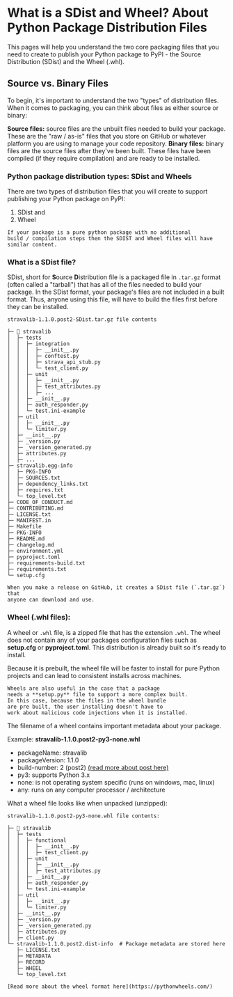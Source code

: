 <!-- TODO: break out into new page so this focuses just on tools -->
# What is a SDist and Wheel? About Python Package Distribution Files

This pages will help you understand the two core packaging files
that you need to create to publish your Python package to
PyPI - the Source Distribution (SDist) and the Wheel (.whl).

## Source vs. Binary Files

To begin, it's important to understand the two "types" of
distribution files. When it comes to packaging, you can think about files as either source or
binary:

**Source files:** source files are the unbuilt files needed to build your
package. These are the "raw / as-is" files that you store on GitHub or whatever
platform you are using to manage your code repository.
**Binary files:** binary files are the source files after they've been built. These files have been compiled (if they require compilation) and are ready
to be installed.

### Python package distribution types: SDist and Wheels
There are two types of distribution files that you will create to support
publishing your Python package on PyPI:

1. SDist and
1. Wheel

<!--
* **SDist (Source Distribution):** This file, packaged as a **.tar.gz** tarball represents all of the unbuilt source files needed to build your package into an installable bundle. But the files within the package are not yet "built" if your package requires a  build step. Pure python packages most often do not require a build step.
* **Wheel:** A wheel (**.whl**) is a **.zip** file containing all of the files needed to directly install your package. All of the files in a wheel are binaries - this means that code is already compiled / built. Wheels are thus faster to install - particularly if you have a package that requires build steps. -->

```{note}
If your package is a pure python package with no additional
build / compilation steps then the SDIST and Wheel files will have
similar content.
```

### What is a SDist file?

SDist, short for **S**ource **D**istribution file is a packaged file in `.tar.gz`
format (often called a "tarball") that has all of the files needed to build your
package. In the SDist format, your package's files are not included in a built
format. Thus, anyone using this file, will have to build the files first before
they can be installed.

<!-- TODO: will work on cleaning up this after adding MANIFEST and then
add a section on the MANIFEST file for packaging and link to
https://packaging.python.org/en/latest/guides/using-manifest-in/-->

```
stravalib-1.1.0.post2-SDist.tar.gz file contents

├─ 📂 stravalib
│  ├─ tests
│  │  ├─ integration
│  │  │  ├─ __init__.py
│  │  │  ├─ conftest.py
│  │  │  ├─ strava_api_stub.py
│  │  │  └─ test_client.py
│  │  ├─ unit
│  │  │  ├─ __init__.py
│  │  │  ├─ test_attributes.py
│  │  │  ├─ ...
│  │  ├─ __init__.py
│  │  ├─ auth_responder.py
│  │  └─ test.ini-example
│  ├─ util
│  │  ├─ __init__.py
│  │  └─ limiter.py
│  ├─ __init__.py
│  ├─ _version.py
│  ├─ _version_generated.py
│  ├─ attributes.py
│  ├─ ...
├─ stravalib.egg-info
│  ├─ PKG-INFO
│  ├─ SOURCES.txt
│  ├─ dependency_links.txt
│  ├─ requires.txt
│  └─ top_level.txt
├─ CODE_OF_CONDUCT.md
├─ CONTRIBUTING.md
├─ LICENSE.txt
├─ MANIFEST.in
├─ Makefile
├─ PKG-INFO
├─ README.md
├─ changelog.md
├─ environment.yml
├─ pyproject.toml
├─ requirements-build.txt
├─ requirements.txt
└─ setup.cfg

```

```{tip}
When you make a release on GitHub, it creates a SDist file (`.tar.gz`) that
anyone can download and use.
```

<!--
* one of the benefits of wheel is pretty much avoiding setup.py which
has code mixed in. makes you more vulnerable to a code injection on install.

assuming this means if the package is already pre-built than setup.py isn't running anything on install because install is just moving files across to the machine to be run.

And having metadata separate allows someone to view the metadata without
running any python code as it's a machine and human readable format.

https://scikit-hep.org/developer/pep621
-->

### Wheel (.whl files):

A wheel or `.whl` file, is a zipped file that has
the extension `.whl`. The wheel does not contain any of your packages
configuration files such as **setup.cfg** or **pyproject.toml**. This distribution
is already built so it's ready to install.

Because it is prebuilt, the wheel file will be faster to install for pure Python
projects and can lead to consistent installs across machines.

```{tip}
Wheels are also useful in the case that a package
needs a **setup.py** file to support a more complex built.
In this case, because the files in the wheel bundle
are pre built, the user installing doesn't have to
work about malicious code injections when it is installed.
```

The filename of a wheel contains important metadata about your package.

Example: **stravalib-1.1.0.post2-py3-none.whl**

* packageName: stravalib
* packageVersion: 1.1.0
* build-number: 2 (post2) [(read more about post here)](https://peps.python.org/pep-0440/#post-release-separators)
* py3: supports Python 3.x
* none: is not operating system specific (runs on windows, mac, linux)
* any: runs on any computer processor / architecture

What a wheel file looks like when unpacked (unzipped):

```
stravalib-1.1.0.post2-py3-none.whl file contents:

├─ 📂 stravalib
│  ├─ tests
│  │  ├─ functional
│  │  │  ├─ __init__.py
│  │  │  ├─ test_client.py
│  │  ├─ unit
│  │  │  ├─ __init__.py
│  │  │  ├─ test_attributes.py
│  │  ├─ __init__.py
│  │  ├─ auth_responder.py
│  │  └─ test.ini-example
│  ├─ util
│  │  ├─ __init__.py
│  │  └─ limiter.py
│  ├─ __init__.py
│  ├─ _version.py
│  ├─ _version_generated.py
│  ├─ attributes.py
│  ├─ client.py
└─ stravalib-1.1.0.post2.dist-info  # Package metadata are stored here
   ├─ LICENSE.txt
   ├─ METADATA
   ├─ RECORD
   ├─ WHEEL
   └─ top_level.txt

```

```{tip}
[Read more about the wheel format here](https://pythonwheels.com/)
```
